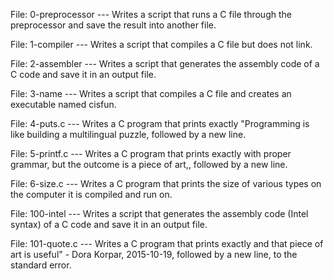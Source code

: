 File: 0-preprocessor --- Writes a script that runs a C file through the preprocessor and save the result into another file.

File: 1-compiler --- Writes a script that compiles a C file but does not link.

File: 2-assembler --- Writes a script that generates the assembly code of a C code and save it in an output file.

File: 3-name --- Writes a script that compiles a C file and creates an executable named cisfun.

File: 4-puts.c --- Writes a C program that prints exactly "Programming is like building a multilingual puzzle, followed by a new line.

File: 5-printf.c --- Writes a C program that prints exactly with proper grammar, but the outcome is a piece of art,, followed by a new line.

File: 6-size.c --- Writes a C program that prints the size of various types on the computer it is compiled and run on.

File: 100-intel --- Writes a script that generates the assembly code (Intel syntax) of a C code and save it in an output file.

File: 101-quote.c --- Writes a C program that prints exactly and that piece of art is useful" - Dora Korpar, 2015-10-19, followed by a new line, to the standard error.

